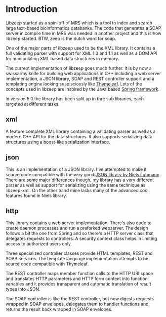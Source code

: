 Introduction
============

Libzeep started as a spin-off of [MRS](https://mrs.cmbi.umcn.nl) which is a tool to index and search large text-based bioinformatics databanks. The code that generates a SOAP server in compile time in MRS was needed in another project and this is how libzeep started. BTW, zeep is the dutch word for soap.

One of the major parts of libzeep used to be the XML library. It contains a full validating parser with support for XML 1.0 and 1.1 as well as a DOM API for manipulating XML based data structures in memory.

The current implementation of libzeep goes much further. It is by now a swissarmy knife for building web applications in C++ including a web server implementation, a JSON library, SOAP and REST controller support and a templating engine looking suspisciously like [Thymeleaf](https://www.thymeleaf.org/). Lots of the concepts used in libzeep are inspired by the Java based [Spring framework](https://spring.io/).

In version 5.0 the library has been split up in thre sub libraries, each targeted at different tasks.

xml
---

A feature complete XML library containing a validating parser as well as a modern C++ API for the data structures. It also supports serializing data structures using a boost-like serialization interface.

json
----

This is an implementation of a JSON library. I've attempted to make it source code compatible with the very good [JSON library by Niels Lohmann](https://github.com/nlohmann/json). There are some major differences though, my library has a very different parser as well as support for serializing using the same technique as libzeep-xml. On the other hand mine lacks many of the advanced cool features found in Niels library.

http
----

This library contains a web server implementation. There's also code to create daemon processes and run a preforked webserver. The design follows a bit the one from Spring and so there's a HTTP server class that delegates requests to controllers. A security context class helps in limiting access to authorized users only.

Three specialized controller classes provide HTML templates, REST and SOAP services. The template language implementation attempts to be source code compatible with Thymeleaf.

The REST controller maps member function calls to the HTTP URI space and translates HTTP parameters and HTTP form content into function variables and it provides transparent and automatic translation of result types into JSON.

The SOAP controller is like the REST controller, but now digests requests wrapped in SOAP envelopes, delegates them to handler functions and returns the result back wrapped in SOAP envelopes.
